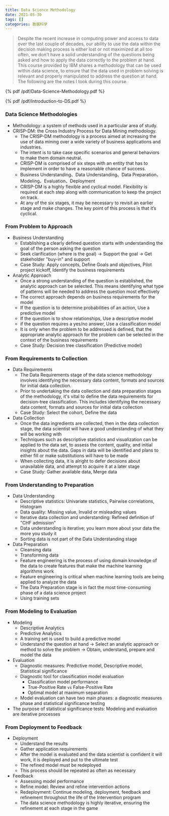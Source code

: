 ```yaml
---
title: Data Science Methodology
date: 2021-05-30
tags: []
categories: 数据科学
---
```


> Despite the recent increase in computing power and access to data over the last couple of decades, our ability to use the data within the decision making process is either lost or not maximized at all too often, we don't have a solid understanding of the questions being asked and how to apply the data correctly to the problem at hand. This course provided by IBM shares a methodology that can be used within data science, to ensure that the data used in problem solving is relevant and properly manipulated to address the question at hand. The following are the notes I took during this course.

<!--more-->

{% pdf /pdf/Data-Science-Methodology.pdf %}

{% pdf /pdf/Introduction-to-DS.pdf %}

### Data Science Methodologies

- Methodology: a system of methods used in a particular area of study.
- CRISP-DM: the Cross Industry Process for Data Mining methodology.
  - The CRISP-DM methodology is a process aimed at increasing the use of data mining over a wide variety of business applications and industries. 
  - The intent is to take case specific scenarios and general behaviors to make them domain neutral. 
  - CRISP-DM is comprised of six steps with an entity that has to implement in order to have a reasonable chance of success.
  - Business Understanding、Data Understanding、Data Preparation、Modeling、Evaluation、Deployment
  - CRISP-DM is a highly flexible and cyclical model. Flexibility is required at each step along with communication to keep the project on track. 
  - At any of the six stages, it may be necessary to revisit an earlier stage and make changes. The key point of this process is that it’s cyclical.

### From Problem to Approach

- Business Understanding
  - Establishing a clearly defined question starts with understanding the goal of the person asking the question
  - Seek clarification (where is the goal) -> Support the goal -> Get stakeholder "buy-in" and support
  - Case Study: Apply concepts, Define Goals and objectives, Pilot project kickoff, Identify the business requirements
- Analytic Approach
  - Once a strong understanding of the question is established, the analytic approach can be selected. This means identifying what type of patterns will be needed to address the question most effectively
  - The correct approach depends on business requirements for the model
  - If the question is to determine probabilities of an action, Use a predictive model 
  - If the question is to show relationships, Use a descriptive model
  - if the question requires a yes/no answer, Use a classification model
  - It is only when the problem to be addressed is defined, that the appropriate analytic approach for the problem can be selected in the context of the business requirements
  - Case Study: Decision tree classification (Predictive model)

### From Requirements to Collection

- Data Requirements
  - The Data Requirements stage of the data science methodology involves identifying the necessary data content, formats and sources for initial data collection.
  - Prior to undertaking the data collection and data preparation stages of the methodology, it's vital to define the data requirements for decision-tree classification. This includes identifying the necessary data content, formats and sources for initial data collection
  - Case Study: Select the cohort, Define the data
- Data Collection
  - Once the data ingredients are collected, then in the data collection stage, the data scientist will have a good understanding of what they will be working with
  - Techniques such as descriptive statistics and visualization can be applied to the data set, to assess the content, quality, and initial insights about the data. Gaps in data will be identified and plans to either fill or make substitutions will have to be made
  - When collecting data, it is alright to defer decisions about unavailable data, and attempt to acquire it at a later stage
  - Case Study: Gather available data, Merge data

### From Understanding to Preparation 

- Data Understanding
  - Descriptive statistics: Univariate statistics, Pairwise correlations, Histogram
  - Data quality: Missing value, Invalid or misleading values
  - Iterative data collection and understanding: Refined definition of "CHF admission"
  - Data understanding is iterative; you learn more about your data the more you study it
  - Sorting data is not part of the Data Understanding stage
- Data Preparation
  - Cleansing data
  - Transforming data
  - Feature engineering is the process of using domain knowledge of the data to create features that make the machine learning algorithms work
  - Feature engineering is critical when machine learning tools are being applied to analyze the data
  - The Data Preparation stage is in fact the most time-consuming phase of a data science project
  - Using training sets

### From Modeling to Evaluation

- Modeling
  - Descriptive Analytics
  - Predictive Analytics
  - A training set is used to build a predictive model
  - Understand the question at hand -> Select an analytic approach or method to solve the problem -> Obtain, understand, prepare and model the data
- Evaluation
  - Diagnostic measures: Predictive model, Descriptive model, Statistical significance
  - Diagnostic tool for classification model evaluation
    - Classification model performance 
    - True-Positive Rate `vs` False-Positive Rate
    - Optimal model at maximum separation
  - Model evaluation can have two main phases: a diagnostic measures phase and statistical significance testing
- The purpose of statistical significance tests: Modeling and evaluation are iterative processes

### From Deployment to Feedback

- Deployment
  - Understand the results
  - Gather application requirements
  - After the model is evaluated and the data scientist is confident it will work, it is deployed and put to the ultimate test
  - The refined model must be redeployed
  - This process should be repeated as often as necessary
- Feedback
  - Assessing model performance
  - Refine model: Review and refine intervention actions
  - Redeployment: Continue modeling, deployment, feedback and refinement throughout the life of the Intervention program
  - The data science methodology is highly iterative, ensuring the refinement at each stage in the game

